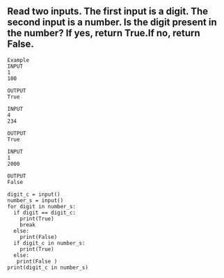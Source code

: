## Read two inputs. The first input is a digit. The second input is a number. Is the digit present in the number? If yes, return True.If no, return False.

```
Example 
INPUT
1
100

OUTPUT
True
```

```
INPUT
4
234

OUTPUT
True
```

```
INPUT
1
2000

OUTPUT
False
```

```
digit_c = input()
number_s = input() 
for digit in number_s: 
  if digit == digit_c:
    print(True)
    break
  else:
    print(False)
  if digit_c in number_s:
    print(True)
  else:
   print(False )
print(digit_c in number_s) 
```
    



